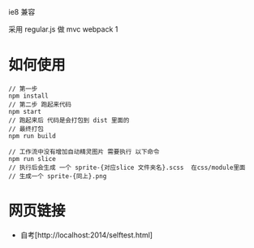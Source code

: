 ie8 兼容

采用 regular.js 做 mvc 
webpack 1

# 如何使用
```
// 第一步
npm install 
// 第二步 跑起来代码
npm start
// 跑起来后 代码是会打包到 dist 里面的
// 最终打包 
npm run build 

// 工作流中没有增加自动精灵图片 需要执行 以下命令
npm run slice 
// 执行后会生成 一个 sprite-{对应slice 文件夹名}.scss  在css/module里面
// 生成一个 sprite-{同上}.png 
```

#  网页链接
- 自考[http://localhost:2014/selftest.html]



